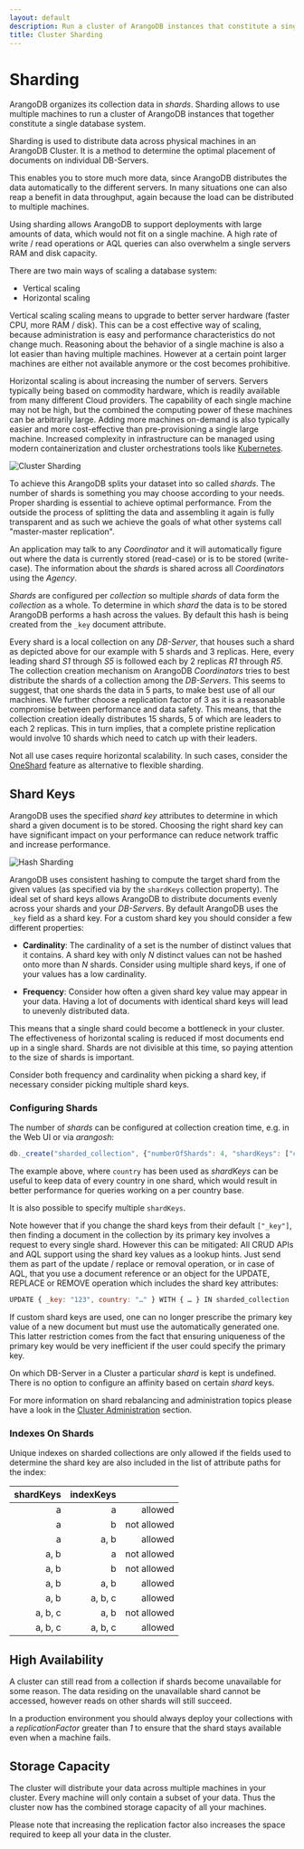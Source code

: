 ```yaml
---
layout: default
description: Run a cluster of ArangoDB instances that constitute a single database system.
title: Cluster Sharding
---
```

Sharding
========

ArangoDB organizes its collection data in _shards_. Sharding allows to use
multiple machines to run a cluster of ArangoDB instances that together
constitute a single database system.

Sharding is used to distribute data across physical machines in an ArangoDB
Cluster. It is a method to determine the optimal placement of documents on
individual DB-Servers.

This enables you to store much more data, since ArangoDB distributes the data
automatically to the different servers. In many situations one can also reap a
benefit in data throughput, again because the load can be distributed to
multiple machines.

Using sharding allows ArangoDB to support deployments with large amounts of
data, which would not fit on a single machine. A high rate of write / read
operations or AQL queries can also overwhelm a single servers RAM and disk
capacity.

There are two main ways of scaling a database system:
- Vertical scaling
- Horizontal scaling

Vertical scaling scaling means to upgrade to better server hardware (faster
CPU, more RAM / disk). This can be a cost effective way of scaling, because
administration is easy and performance characteristics do not change much.
Reasoning about the behavior of a single machine is also a lot easier than
having multiple machines. However at a certain point larger machines are either
not available anymore or the cost becomes prohibitive.

Horizontal scaling is about increasing the number of servers. Servers typically
being based on commodity hardware, which is readily available from many
different Cloud providers. The capability of each single machine may not be
high, but the combined the computing power of these machines can be arbitrarily
large. Adding more machines on-demand is also typically easier and more
cost-effective than pre-provisioning a single large machine. Increased
complexity in infrastructure can be managed using modern containerization and
cluster orchestrations tools like [Kubernetes](deployment-kubernetes.html).

![Cluster Sharding](images/cluster_sharding.jpg)

To achieve this ArangoDB splits your dataset into so called _shards_. The number
of shards is something you may choose according to your needs. Proper sharding
is essential to achieve optimal performance. From the outside the process of
splitting the data and assembling it again is fully transparent and as such we
achieve the goals of what other systems call "master-master replication".

An application may talk to any _Coordinator_  and it will automatically figure
out where the data is currently stored (read-case) or is to be stored
(write-case). The information about the _shards_ is shared across all
_Coordinators_ using the _Agency_.

_Shards_ are configured per _collection_ so multiple _shards_ of data form the
_collection_ as a whole. To determine in which _shard_ the data is to be stored
ArangoDB performs a hash across the values. By default this hash is being
created from the `_key` document attribute.

Every shard is a local collection on any _DB-Server_, that houses such a shard
as depicted above for our example with 5 shards and 3 replicas. Here, every
leading shard _S1_ through _S5_ is followed each by 2 replicas _R1_ through _R5_.
The collection creation mechanism on ArangoDB _Coordinators_ tries to best
distribute the shards of a collection among the _DB-Servers_. This seems to
suggest, that one shards the data in 5 parts, to make best use of all our
machines. We further choose a replication factor of 3 as it is a reasonable
compromise between performance and data safety. This means, that the collection
creation ideally distributes 15 shards, 5 of which are leaders to each 2
replicas. This in turn implies, that a complete pristine replication would
involve 10 shards which need to catch up with their leaders.

Not all use cases require horizontal scalability. In such cases, consider the
[OneShard](architecture-deployment-modes-cluster-architecture.html#oneshard)
feature as alternative to flexible sharding.

Shard Keys
----------

ArangoDB uses the specified _shard key_ attributes to determine in which shard
a given document is to be stored. Choosing the right shard key can have
significant impact on your performance can reduce network traffic and increase
performance.

![Hash Sharding](images/cluster_sharding_hash.jpg)

ArangoDB uses consistent hashing to compute the target shard from the given
values (as specified via by the `shardKeys` collection property). The ideal set
of shard keys allows ArangoDB to distribute documents evenly across your shards
and your _DB-Servers_. By default ArangoDB uses the `_key` field as a shard key.
For a custom shard key you should consider a few different properties:

- **Cardinality**: The cardinality of a set is the number of distinct values
  that it contains. A shard key with only _N_ distinct values can not be hashed
  onto more than _N_ shards. Consider using multiple shard keys, if one of your
  values has a low cardinality.

- **Frequency**: Consider how often a given shard key value may appear in
  your data. Having a lot of documents with identical shard keys will lead
  to unevenly distributed data. 

This means that a single shard could become a bottleneck in your cluster.
The effectiveness of horizontal scaling is reduced if most documents end up in
a single shard. Shards are not divisible at this time, so paying attention to
the size of shards is important.

Consider both frequency and cardinality when picking a shard key, if necessary
consider picking multiple shard keys.

### Configuring Shards

The number of _shards_ can be configured at collection creation time, e.g. in
the Web UI or via _arangosh_:

```js
db._create("sharded_collection", {"numberOfShards": 4, "shardKeys": ["country"]});
```

The example above, where `country` has been used as _shardKeys_ can be useful
to keep data of every country in one shard, which would result in better
performance for queries working on a per country base.

It is also possible to specify multiple `shardKeys`.

Note however that if you change the shard keys from their default `["_key"]`,
then finding a document in the collection by its primary key involves a request
to every single shard. However this can be mitigated: All CRUD APIs and AQL
support using the shard key values as a lookup hints. Just send them as part
of the update / replace or removal operation, or in case of AQL, that
you use a document reference or an object for the UPDATE, REPLACE or REMOVE
operation which includes the shard key attributes:

```js
UPDATE { _key: "123", country: "…" } WITH { … } IN sharded_collection
```

If custom shard keys are used, one can no longer prescribe the primary key value of
a new document but must use the automatically generated one. This latter
restriction comes from the fact that ensuring uniqueness of the primary key
would be very inefficient if the user could specify the primary key.

On which DB-Server in a Cluster a particular _shard_ is kept is undefined.
There is no option to configure an affinity based on certain _shard_ keys.

For more information on shard rebalancing and administration topics please have
a look in the [Cluster Administration](administration-cluster.html) section.

### Indexes On Shards

Unique indexes on sharded collections are only allowed if the fields used to 
determine the shard key are also included in the list of attribute paths for the index:

| shardKeys | indexKeys |             |
|----------:|----------:|------------:|
| a         | a         |     allowed |
| a         | b         | not allowed |
| a         | a, b      |     allowed |
| a, b      | a         | not allowed |
| a, b      | b         | not allowed |
| a, b      | a, b      |     allowed |
| a, b      | a, b, c   |     allowed |
| a, b, c   | a, b      | not allowed |
| a, b, c   | a, b, c   |     allowed |

High Availability
-----------------

A cluster can still read from a collection if shards become unavailable for
some reason. The data residing on the unavailable shard cannot be accessed,
however reads on other shards will still succeed.

In a production environment you should always deploy your collections with a
*replicationFactor* greater than *1* to ensure that the shard stays available
even when a machine fails.

Storage Capacity
----------------

The cluster will distribute your data across multiple machines in your cluster.
Every machine will only contain a subset of your data. Thus the cluster now has
the combined storage capacity of all your machines.

Please note that increasing the replication factor also increases the space
required to keep all your data in the cluster.
